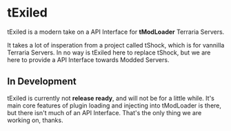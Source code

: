 # tExiled
tExiled is a modern take on a API Interface for **tModLoader** Terraria Servers.


It takes a lot of insperation from a project called tShock, which is for vannilla Terraria Servers.
In no way is tExiled here to replace tShock, but we are here to provide a API Interface towards Modded Servers.

## In Development
tExiled is currently not **release ready**, and will not be for a little while. It's main core features of plugin loading and injecting into tModLoader is there, but there isn't much of an API Interface. That's the only thing we are working on, thanks.
